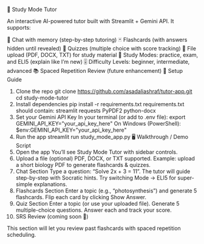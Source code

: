 📘 Study Mode Tutor

An interactive AI-powered tutor built with Streamlit + Gemini API.
It supports:

💬 Chat with memory (step-by-step tutoring)
🃏 Flashcards (with answers hidden until revealed)
📝 Quizzes (multiple choice with score tracking)
📎 File upload (PDF, DOCX, TXT) for study material
🎯 Study Modes: practice, exam, and ELI5 (explain like I’m new)
🎚️ Difficulty Levels: beginner, intermediate, advanced
📚 Spaced Repetition Review (future enhancement)
🚀 Setup Guide
1. Clone the repo
git clone https://github.com/asadaliashraf/tutor-app.git
cd study-mode-tutor
2. Install dependencies
pip install -r requirements.txt
requirements.txt should contain:
streamlit
requests
PyPDF2
python-docx
3. Set your Gemini API Key
In your terminal (or add to .env file):
export GEMINI_API_KEY="your_api_key_here"
On Windows (PowerShell):
$env:GEMINI_API_KEY="your_api_key_here"
4. Run the app
streamlit run study_mode_app.py
🖥️ Walkthrough / Demo Script
1. Open the app
You’ll see Study Mode Tutor with sidebar controls.
2. Upload a file (optional)
PDF, DOCX, or TXT supported.
Example: upload a short biology PDF to generate flashcards & quizzes.
3. Chat Section
Type a question: “Solve 2x + 3 = 11”.
The tutor will guide step-by-step with Socratic hints.
Try switching Mode → ELI5 for super-simple explanations.
4. Flashcards Section
Enter a topic (e.g., “photosynthesis”) and generate 5 flashcards.
Flip each card by clicking Show Answer.
5. Quiz Section
Enter a topic (or use your uploaded file).
Generate 5 multiple-choice questions.
Answer each and track your score.
6. SRS Review (coming soon 🚧)

This section will let you review past flashcards with spaced repetition scheduling.
